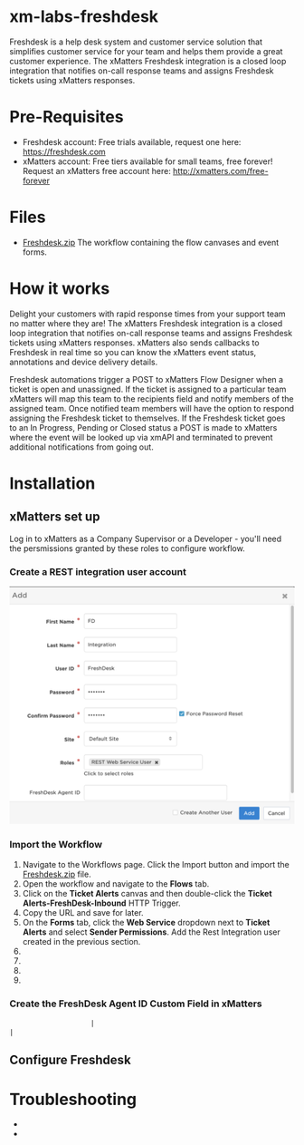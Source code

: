 # xm-labs-freshdesk
Freshdesk is a help desk system and customer service solution that simplifies customer service for your team and helps them provide a great customer experience. The xMatters Freshdesk integration is a closed loop integration that notifies on-call response teams and assigns Freshdesk tickets using xMatters responses. 

# Pre-Requisites
* Freshdesk account: Free trials available, request one here: https://freshdesk.com
* xMatters account: Free tiers available for small teams, free forever! Request an xMatters free account here: http://xmatters.com/free-forever

# Files
* <a href="https://github.com/TastyWavez/xm-labs-freshdesk/blob/master/Freshdesk.zip">Freshdesk.zip</a> The workflow containing the flow canvases and event forms.


# How it works
Delight your customers with rapid response times from your support team no matter where they are! The xMatters Freshdesk integration  is a closed loop integration that notifies on-call response teams and assigns Freshdesk tickets using xMatters responses.  xMatters also sends callbacks to Freshdesk in real time so you can know the xMatters event status, annotations and device delivery details. 

Freshdesk automations trigger a POST to xMatters Flow Designer when a ticket is open and unassigned. If the ticket is assigned to a particular team xMatters will map this team to the recipients field and notify members of the assigned team. Once notified team members will have the option to respond assigning the Freshdesk ticket to themselves. If the Freshdesk ticket goes to an In Progress, Pending or Closed status a POST is made to xMatters where the event will be looked up via xmAPI and terminated to prevent additional notifications from going out.

# Installation 

## xMatters set up

Log in to xMatters as a Company Supervisor or a Developer - you'll need the persmissions granted by these roles to configure workflow.

### Create a REST integration user account

<kbd>
  <img src="media/Screen Shot 2020-10-28 at 1.57.55 PM.png">
</kbd> 


### Import the Workflow
1. Navigate to the Workflows page. Click the Import button and import the <a href="https://github.com/TastyWavez/xm-labs-freshdesk/blob/master/Freshdesk.zip">Freshdesk.zip</a> file.
2. Open the workflow and navigate to the **Flows** tab.
3. Click on the **Ticket Alerts** canvas and then double-click the **Ticket Alerts-FreshDesk-Inbound** HTTP Trigger.
4. Copy the URL and save for later.
5. On the **Forms** tab, click the **Web Service** dropdown next to **Ticket Alerts** and select **Sender Permissions**. Add the Rest Integration user created in the previous section.
6. 
7. 
8. 
9. 

### Create the FreshDesk Agent ID Custom Field in xMatters
                        |                                                                                   |
## Configure Freshdesk

# Troubleshooting
*
*
